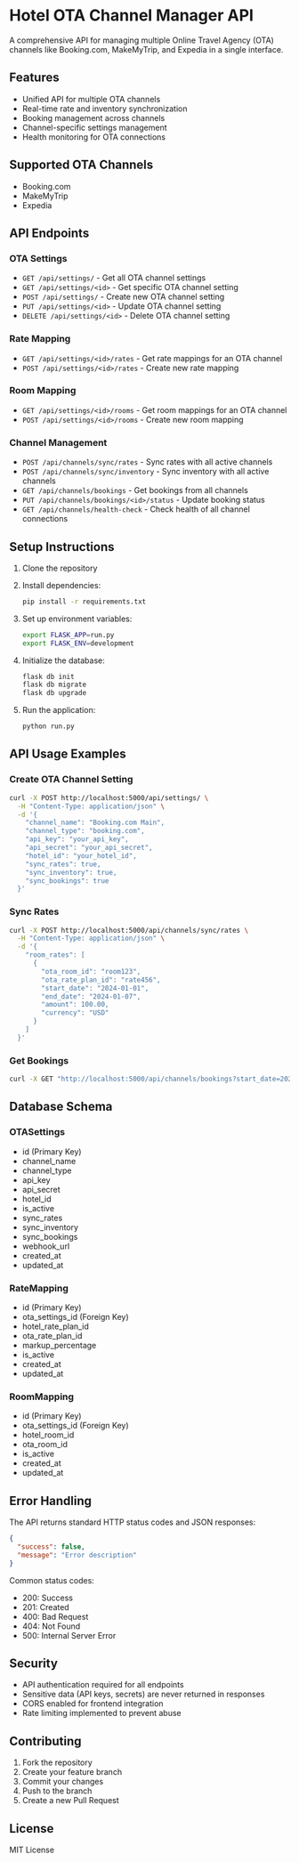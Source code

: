 # Hotel OTA Channel Manager API

A comprehensive API for managing multiple Online Travel Agency (OTA) channels like Booking.com, MakeMyTrip, and Expedia in a single interface.

## Features

- Unified API for multiple OTA channels
- Real-time rate and inventory synchronization
- Booking management across channels
- Channel-specific settings management
- Health monitoring for OTA connections

## Supported OTA Channels

- Booking.com
- MakeMyTrip
- Expedia

## API Endpoints

### OTA Settings

- `GET /api/settings/` - Get all OTA channel settings
- `GET /api/settings/<id>` - Get specific OTA channel setting
- `POST /api/settings/` - Create new OTA channel setting
- `PUT /api/settings/<id>` - Update OTA channel setting
- `DELETE /api/settings/<id>` - Delete OTA channel setting

### Rate Mapping

- `GET /api/settings/<id>/rates` - Get rate mappings for an OTA channel
- `POST /api/settings/<id>/rates` - Create new rate mapping

### Room Mapping

- `GET /api/settings/<id>/rooms` - Get room mappings for an OTA channel
- `POST /api/settings/<id>/rooms` - Create new room mapping

### Channel Management

- `POST /api/channels/sync/rates` - Sync rates with all active channels
- `POST /api/channels/sync/inventory` - Sync inventory with all active channels
- `GET /api/channels/bookings` - Get bookings from all channels
- `PUT /api/channels/bookings/<id>/status` - Update booking status
- `GET /api/channels/health-check` - Check health of all channel connections

## Setup Instructions

1. Clone the repository
2. Install dependencies:
   ```bash
   pip install -r requirements.txt
   ```

3. Set up environment variables:
   ```bash
   export FLASK_APP=run.py
   export FLASK_ENV=development
   ```

4. Initialize the database:
   ```bash
   flask db init
   flask db migrate
   flask db upgrade
   ```

5. Run the application:
   ```bash
   python run.py
   ```

## API Usage Examples

### Create OTA Channel Setting

```bash
curl -X POST http://localhost:5000/api/settings/ \
  -H "Content-Type: application/json" \
  -d '{
    "channel_name": "Booking.com Main",
    "channel_type": "booking.com",
    "api_key": "your_api_key",
    "api_secret": "your_api_secret",
    "hotel_id": "your_hotel_id",
    "sync_rates": true,
    "sync_inventory": true,
    "sync_bookings": true
  }'
```

### Sync Rates

```bash
curl -X POST http://localhost:5000/api/channels/sync/rates \
  -H "Content-Type: application/json" \
  -d '{
    "room_rates": [
      {
        "ota_room_id": "room123",
        "ota_rate_plan_id": "rate456",
        "start_date": "2024-01-01",
        "end_date": "2024-01-07",
        "amount": 100.00,
        "currency": "USD"
      }
    ]
  }'
```

### Get Bookings

```bash
curl -X GET "http://localhost:5000/api/channels/bookings?start_date=2024-01-01&end_date=2024-01-31"
```

## Database Schema

### OTASettings
- id (Primary Key)
- channel_name
- channel_type
- api_key
- api_secret
- hotel_id
- is_active
- sync_rates
- sync_inventory
- sync_bookings
- webhook_url
- created_at
- updated_at

### RateMapping
- id (Primary Key)
- ota_settings_id (Foreign Key)
- hotel_rate_plan_id
- ota_rate_plan_id
- markup_percentage
- is_active
- created_at
- updated_at

### RoomMapping
- id (Primary Key)
- ota_settings_id (Foreign Key)
- hotel_room_id
- ota_room_id
- is_active
- created_at
- updated_at

## Error Handling

The API returns standard HTTP status codes and JSON responses:

```json
{
  "success": false,
  "message": "Error description"
}
```

Common status codes:
- 200: Success
- 201: Created
- 400: Bad Request
- 404: Not Found
- 500: Internal Server Error

## Security

- API authentication required for all endpoints
- Sensitive data (API keys, secrets) are never returned in responses
- CORS enabled for frontend integration
- Rate limiting implemented to prevent abuse

## Contributing

1. Fork the repository
2. Create your feature branch
3. Commit your changes
4. Push to the branch
5. Create a new Pull Request

## License

MIT License
